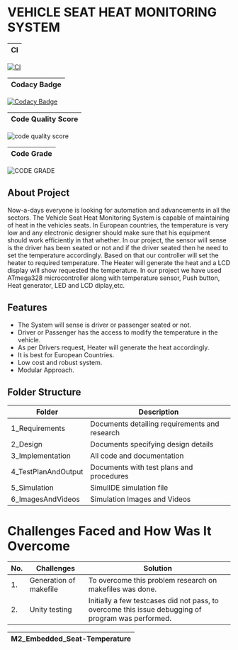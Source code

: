 # VEHICLE SEAT HEAT MONITORING SYSTEM

|CI|
|---------------------------------------|
[![CI](https://github.com/Ashishaman123/M2_Embedded_Seat-Temperature/actions/workflows/main.yml/badge.svg)](https://github.com/Ashishaman123/M2_Embedded_Seat-Temperature/actions/workflows/main.yml)

|Codacy Badge|
|---------------------------------------|
[![Codacy Badge](https://app.codacy.com/project/badge/Grade/11d44b92208243d9a177541df9ab173b)](https://www.codacy.com/gh/Ashishaman123/M2_Embedded_Seat-Temperature/dashboard?utm_source=github.com&amp;utm_medium=referral&amp;utm_content=Ashishaman123/M2_Embedded_Seat-Temperature&amp;utm_campaign=Badge_Grade)

|Code Quality Score|
|---------------------------------------|
![code quality score](https://api.codiga.io/project/30138/score/svg)

|Code Grade|
|---------------------------------------|
![CODE GRADE](https://api.codiga.io/project/30138/status/svg)




## About Project
Now-a-days everyone is looking for automation and advancements in all the sectors. The Vehicle Seat Heat Monitoring System is capable of maintaining of heat in the vehicles seats. In European countries, the temperature is very low and any electronic designer should make sure that his equipment should work efficiently in that whether. In our project, the sensor will sense is the driver has been seated or not and if the driver seated then he need to set the temperature accordingly. Based on that our controller will set the heater to required temperature. The Heater will generate the heat and a LCD display will show requested the temperature. In our project we have used ATmega328 microcontroller along with temperature sensor, Push button, Heat generator, LED and LCD diplay,etc.

## Features
- The System will sense is driver or passenger seated or not.
- Driver or Passenger has the access to modify the temperature in the vehicle.
- As per Drivers request, Heater will generate the heat accordingly.
- It is best for European Countries.
- Low cost and robust system.
- Modular Approach.
 
## Folder Structure
|Folder|	Description|
|------|-------------|
1_Requirements|	Documents detailing requirements and research
2_Design|	Documents specifying design details
3_Implementation|	All code and documentation
4_TestPlanAndOutput|	Documents with test plans and procedures
5_Simulation|	SimulIDE simulation file
6_ImagesAndVideos|	Simulation Images and Videos

# Challenges Faced and How Was It Overcome

|No.|	Challenges|	Solution|
|----|----------|----------|
|1.|	Generation of makefile|To overcome this problem research on makefiles was done.
|2.|  Unity testing|Initially a few testcases did not pass, to overcome this issue debugging of program was performed.

|M2_Embedded_Seat-Temperature|
|---------------------------------------|

